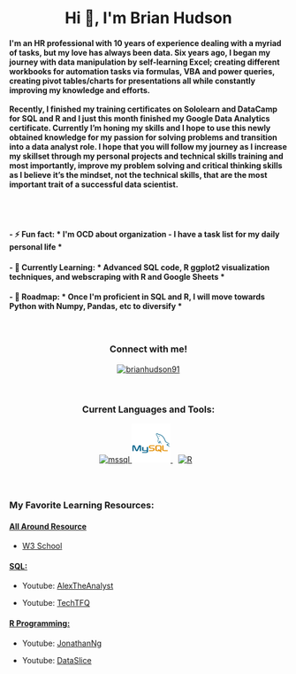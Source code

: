 <h1 align="center">Hi 👋, I'm Brian Hudson</h1>
<h4 align="left">I'm an HR professional with 10 years of experience dealing with a myriad of tasks, but my love has always been data. Six years ago, I began my journey with data manipulation by self-learning Excel; creating different workbooks for automation tasks via formulas, VBA and power queries, creating pivot tables/charts for presentations all while constantly improving my knowledge and efforts.
  <br>
  <br>
  Recently, I finished my training certificates on Sololearn and DataCamp for SQL and R and I just this month finished my Google Data Analytics certificate. Currently I’m honing my skills and I hope to use this newly obtained knowledge for my passion for solving problems and transition into a data analyst role. I hope that you will follow my journey as I increase my skillset through my personal projects and technical skills training and most importantly, improve my problem solving and critical thinking skills as I believe it’s the mindset, not the technical skills, that are the most important trait of a successful data scientist.</h4>
<br>
<br>
<h4 align="left">- ⚡ Fun fact: * I'm OCD about organization - I have a task list for my daily personal life * </h4>
<h4 align="left">- 🌱 Currently Learning:  * Advanced SQL code, R ggplot2 visualization techniques, and webscraping with R and Google Sheets *</h4>
<h4 align="left">- 🔭 Roadmap: * Once I'm proficient in SQL and R, I will move towards Python with Numpy, Pandas, etc to diversify *</h4>

<br>
<h3 align="center">Connect with me!</h3>
<p align="center">
<a href="https://linkedin.com/in/brianhudson91" target="blank"><img align="center" src="https://raw.githubusercontent.com/rahuldkjain/github-profile-readme-generator/master/src/images/icons/Social/linked-in-alt.svg" alt="brianhudson91" height="30" width="40" /></a>
</p>
<br>
<h3 align="center">Current Languages and Tools:</h3>
<p align="center"> <a href="https://www.microsoft.com/en-us/sql-server" target="_blank" rel="noreferrer"> <img src="https://www.svgrepo.com/show/303229/microsoft-sql-server-logo.svg" alt="mssql" width="70" height="70"/> </a> <a href="https://www.mysql.com/" target="_blank" rel="noreferrer"> <img src="https://raw.githubusercontent.com/devicons/devicon/master/icons/mysql/mysql-original-wordmark.svg" alt="mysql" width="70" height="70"/> </a> 
<a href="https://www.r-project.org/" target="_blank"><img style="margin: 10px" src="https://profilinator.rishav.dev/skills-assets/r.svg" alt="R" width = "50" height="70" /></a></p>
<br>
<h3 align="left">My Favorite Learning Resources:</h3>

<h4 align="left"><ins>All Around Resource</ins></h4>

- [W3 School](https://www.w3schools.com)

<h4 align="left"><ins>SQL:</ins></h4>

- Youtube: [AlexTheAnalyst](https://www.youtube.com/c/AlexTheAnalyst)

- Youtube: [TechTFQ](https://www.youtube.com/c/techTFQ)

<h4 align="left"><ins>R Programming:</ins></h4>

- Youtube: [JonathanNg](https://www.youtube.com/c/JonathanNg)

- Youtube: [DataSlice](https://www.youtube.com/c/dataslice)

